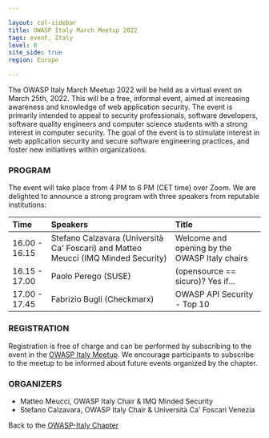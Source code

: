 ```yaml
---

layout: col-sidebar
title: OWASP Italy March Meetup 2022
tags: event, Italy
level: 0
site_side: true
region: Europe

---
```


The OWASP Italy March Meetup 2022 will be held as a virtual event on March 25th, 2022. This will be a free, informal event, aimed at increasing awareness and knowledge of web application security. The event is primarily intended to appeal to security professionals, software developers, software quality engineers and computer science students with a strong interest in computer security. The goal of the event is to stimulate interest in web application security and secure software engineering practices, and foster new initiatives within organizations.

### PROGRAM

The event will take place from 4 PM to 6 PM (CET time) over Zoom. We are delighted to announce a strong program with three speakers from reputable institutions:

| Time          | Speakers                                                                           | Title                                         |
| :---          | :---                                                                               | :---                                          |
| 16.00 - 16.15 | Stefano Calzavara (Università Ca' Foscari) and Matteo Meucci (IMQ Minded Security) | Welcome and opening by the OWASP Italy chairs |
| 16.15 - 17.00 | Paolo Perego (SUSE)                                                                | (opensource == sicuro)? Yes if...             |
| 17.00 - 17.45 | Fabrizio Bugli (Checkmarx)                                                         | OWASP API Security - Top 10                   |

### REGISTRATION

Registration is free of charge and can be performed by subscribing to the event in the [OWASP Italy Meetup](https://www.meetup.com/it-IT/owasp-italy-meetup-group/). We encourage participants to subscribe to the meetup to be informed about future events organized by the chapter.

### ORGANIZERS
- Matteo Meucci, OWASP Italy Chair & IMQ Minded Security
- Stefano Calzavara, OWASP Italy Chair & Università Ca' Foscari Venezia

Back to the [OWASP-Italy Chapter](https://owasp.org/www-chapter-italy)
